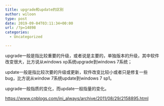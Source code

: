 ```yaml
---
title: upgrade和update的区别
author: wiloon
type: post
date: 2019-09-04T03:11:34+00:00
url: /?p=14898
categories:
  - Uncategorized

---
```

upgrade一般是指比较重要的升级，或者说是主要的，单独版本的升级，其中软件改变很大，比方说从windows xp系统upgrade到windows 7系统；

update一般是指比较次要的升级或更新，软件改变比较小或者只是修复一些bug，比方说从window 7系统update到windows 7 sp1。

upgrade一般指质的变化，而update一般指量的变化。

https://www.cnblogs.com/ini_always/archive/2011/08/29/2158895.html